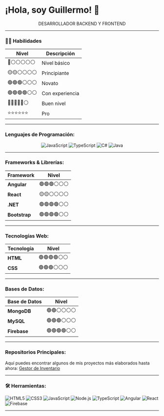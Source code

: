 # ¡Hola, soy Guillermo! 👋

<p align="center">
DESARROLLADOR BACKEND Y FRONTEND
</p>

---

### 👩‍💻 **Habilidades**

| Nivel           | Descripción       |
|-----------------|-------------------|
| 🔴⚪⚪⚪⚪⚪ | Nivel básico        |
| 🟡🟡⚪⚪⚪⚪ | Principiante        |
| 🟢🟢🟢⚪⚪⚪ | Novato              |
| 🟢🟢🟢🟢⚪⚪ | Con experiencia     |
| 🔵🔵🔵🔵🔵⚪ | Buen nivel          |
| ⭐⭐⭐⭐⭐⭐   | Pro                 |

---

### Lenguajes de Programación:

<div align="center">

  ![JavaScript](https://img.shields.io/badge/JavaScript-%E2%AD%90%E2%AD%90%E2%AD%90%E2%9A%AB%E2%9A%AB%E2%9A%AB-yellow)
  ![TypeScript](https://img.shields.io/badge/TypeScript-%E2%AD%90%E2%AD%90%E2%AD%90%E2%9A%AB%E2%9A%AB%E2%9A%AB-blue)
  ![C#](https://img.shields.io/badge/C%23-%E2%AD%90%E2%AD%90%E2%AD%90%E2%AD%90%E2%9A%AB%E2%9A%AB-green)
  ![Java](https://img.shields.io/badge/Java-%E2%AD%90%E2%AD%90%E2%AD%90%E2%9A%AB%E2%9A%AB%E2%9A%AB-orange)

</div>

---

### Frameworks & Librerías:

| Framework         | Nivel           |
|-------------------|-----------------|
| **Angular**       | 🟢🟢🟢⚪⚪⚪      |
| **React**         | 🟡🟡⚪⚪⚪⚪      |
| **.NET**          | 🟢🟢🟢🟢⚪⚪      |
| **Bootstrap**     | 🟢🟢🟢🟢⚪⚪      |

---

### Tecnologías Web:

| Tecnología        | Nivel           |
|-------------------|-----------------|
| **HTML**          | 🟢🟢🟢🟢⚪⚪      |
| **CSS**           | 🟢🟢🟢⚪⚪⚪      |

---

### Bases de Datos:

| Base de Datos     | Nivel           |
|-------------------|-----------------|
| **MongoDB**       | 🟢🟢⚪⚪⚪⚪      |
| **MySQL**         | 🟢🟢🟢⚪⚪⚪      |
| **Firebase**      | 🟢🟢🟢🟢⚪⚪      |

---

### Repositorios Principales:

Aquí puedes encontrar algunos de mis proyectos más elaborados hasta ahora: [Gestor de Inventario](https://github.com/blackl1ght98/GestorInventario)

---

### 🛠️ Herramientas:

![HTML5](https://img.shields.io/badge/HTML5-E34F26?style=for-the-badge&logo=html5&logoColor=white)
![CSS3](https://img.shields.io/badge/CSS3-1572B6?style=for-the-badge&logo=css3&logoColor=white)
![JavaScript](https://img.shields.io/badge/JavaScript-F7DF1E?style=for-the-badge&logo=javascript&logoColor=black)
![Node.js](https://img.shields.io/badge/Node.js-43853D?style=for-the-badge&logo=node-dot-js&logoColor=white)
![TypeScript](https://img.shields.io/badge/TypeScript-007ACC?style=for-the-badge&logo=typescript&logoColor=white)
![Angular](https://img.shields.io/badge/Angular-DD0031?style=for-the-badge&logo=angular&logoColor=white)
![React](https://img.shields.io/badge/React-61DAFB?style=for-the-badge&logo=react&logoColor=black)
![Firebase](https://img.shields.io/badge/Firebase-FFCA28?style=for-the-badge&logo=firebase&logoColor=black)

---

